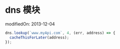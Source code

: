 
# dns 模块
<!-- layout: page
category: nodejs
date: 2013-01-14
--> modifiedOn: 2013-12-04


```javascript
dns.lookup(`www.myApi.com`, 4, (err, address) => {
  cacheThisForLater(address);
});
```
